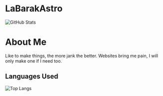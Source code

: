 # LaBarakAstro 
![GitHub Stats](https://github-readme-stats.vercel.app/api?username=BarakAstro&show_icons=true)

# About Me
Like to make things, the more jank the better.
Websites bring me pain, I will only make one if I need too. 


## Languages Used
![Top Langs](https://github-readme-stats.vercel.app/api/top-langs/?username=BarakAstro&langs_count=10&layout=compact)
